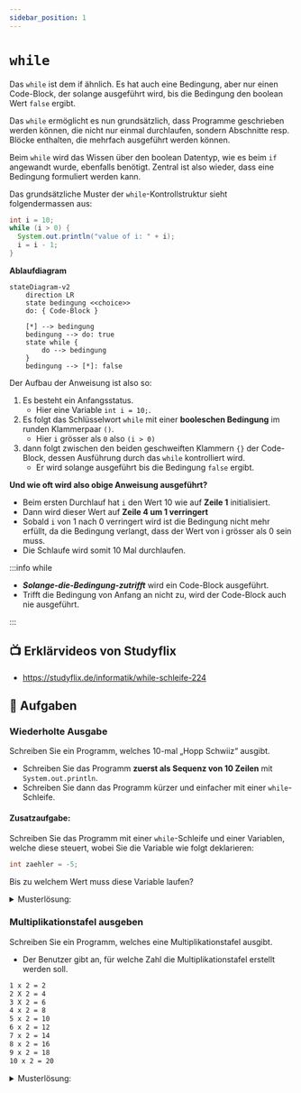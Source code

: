 ```yaml
---
sidebar_position: 1
---
```


# `while`

Das `while` ist dem if ähnlich. Es hat auch eine Bedingung, aber nur einen
Code-Block, der solange ausgeführt wird, bis die Bedingung den boolean Wert
`false` ergibt.

Das `while` ermöglicht es nun grundsätzlich, dass Programme geschrieben werden
können, die nicht nur einmal durchlaufen, sondern Abschnitte resp. Blöcke
enthalten, die mehrfach ausgeführt werden können.

Beim `while` wird das Wissen über den boolean Datentyp, wie es beim `if`
angewandt wurde, ebenfalls benötigt. Zentral ist also wieder, dass eine
Bedingung formuliert werden kann.

Das grundsätzliche Muster der `while`-Kontrollstruktur sieht folgendermassen
aus:

<div class="grid"><div>

```java title="While Code-Beispiel" showLineNumbers
int i = 10;
while (i > 0) {
  System.out.println("value of i: " + i);
  i = i - 1;
}
```

</div><div>

**Ablaufdiagram**

```mermaid
stateDiagram-v2
    direction LR
    state bedingung <<choice>>
    do: { Code-Block }

    [*] --> bedingung
    bedingung --> do: true
    state while {
        do --> bedingung
    }
    bedingung --> [*]: false
```

</div></div>

Der Aufbau der Anweisung ist also so:

1. Es besteht ein Anfangsstatus.
   - Hier eine Variable `int i = 10;`.
2. Es folgt das Schlüsselwort `while` mit einer **booleschen Bedingung** im
   runden Klammerpaar `()`.
   - Hier `i` grösser als `0` also `(i > 0)`
3. dann folgt zwischen den beiden geschweiften Klammern `{}` der Code- Block,
   dessen Ausführung durch das `while` kontrolliert wird.
   - Er wird solange ausgeführt bis die Bedingung `false` ergibt.

**Und wie oft wird also obige Anweisung ausgeführt?**

- Beim ersten Durchlauf hat `i` den Wert 10 wie auf **Zeile 1** initialisiert.
- Dann wird dieser Wert auf **Zeile 4 um 1 verringert**
- Sobald `i` von 1 nach 0 verringert wird ist die Bedingung nicht mehr erfüllt,
  da die Bedingung verlangt, dass der Wert von i grösser als 0 sein muss.
- Die Schlaufe wird somit 10 Mal durchlaufen.

:::info while

- **_Solange-die-Bedingung-zutrifft_** wird ein Code-Block ausgeführt.
- Trifft die Bedingung von Anfang an nicht zu, wird der Code-Block auch nie
  ausgeführt.

:::

## :tv: Erklärvideos von Studyflix

- https://studyflix.de/informatik/while-schleife-224

## :pencil: Aufgaben

### Wiederholte Ausgabe

Schreiben Sie ein Programm, welches 10-mal „Hopp Schwiiz“ ausgibt.

- Schreiben Sie das Programm **zuerst als Sequenz von 10 Zeilen** mit
  `System.out.println`.
- Schreiben Sie dann das Programm kürzer und einfacher mit einer
  `while`-Schleife.

#### Zusatzaufgabe:

Schreiben Sie das Programm mit einer `while`-Schleife und einer Variablen,
welche diese steuert, wobei Sie die Variable wie folgt deklarieren:

```java
int zaehler = -5;
```

Bis zu welchem Wert muss diese Variable laufen?

<details><summary>Musterlösung:</summary>

```java title="AASwitzerland.java"
public class AASwitzerland {

	public static void main(String[] args) {
		// 10 mal die gleiche Zeile
		System.out.println("Hopp Schwiiz");
		System.out.println("Hopp Schwiiz");
		System.out.println("Hopp Schwiiz");
		System.out.println("Hopp Schwiiz");
		System.out.println("Hopp Schwiiz");
		System.out.println("Hopp Schwiiz");
		System.out.println("Hopp Schwiiz");
		System.out.println("Hopp Schwiiz");
		System.out.println("Hopp Schwiiz");
		System.out.println("Hopp Schwiiz");

		System.out.println("---------------------------------");

		// mit einer while-Schleife
		int x = 0;
		while (x < 10) {
			System.out.println(x + " Hopp Schwiiz");
			x = x + 1;	// ein kürzere Formulierung, um die Variable um eins zu erhöhen, wäre  x++;
		}

		System.out.println("---------------------------------");

		// mit einer while-Schleife, aber wir beginnen bei -5
		int i = -5;
		while (i < 5) {
			System.out.println(i + " Hopp Schwiiz");
			i = i + 1;
		}
	}
}
```

</details>

### Multiplikationstafel ausgeben

Schreiben Sie ein Programm, welches eine Multiplikationstafel ausgibt.

- Der Benutzer gibt an, für welche Zahl die Multiplikationstafel erstellt werden
  soll.

```bash title="Folgende Ausgabe ist erwünscht, falls der Benutzer z.B. 2 eingibt:"
1 x 2 = 2
2 X 2 = 4
3 X 2 = 6
4 x 2 = 8
5 x 2 = 10
6 x 2 = 12
7 x 2 = 14
8 x 2 = 16
9 x 2 = 18
10 x 2 = 20
```

<details><summary>Musterlösung:</summary>

```java title="ABMultiplication.java"
import mytools.StdInput;

public class ABMultiplication {

	public static void main(String[] args) {
		System.out.print("Zahl fuer die Multiplikationstabelle: ");
		int number = StdInput.readInt();

		int ergebnis;
		int i = 1;
		while(i <= 10) {
			ergebnis = i * number;
			System.out.println(i + " * " + number + " = " + ergebnis);
			i = i + 1;
		}
	}

}
```

</details>

